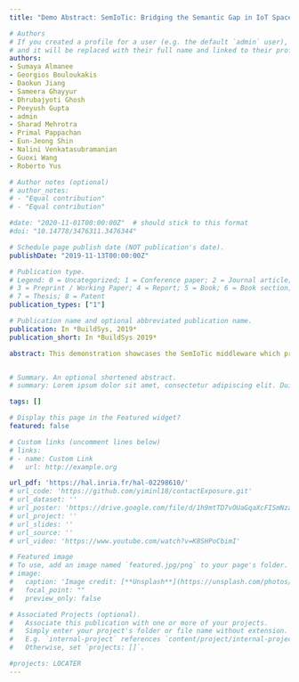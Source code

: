 ```yaml
---
title: "Demo Abstract: SemIoTic: Bridging the Semantic Gap in IoT Spaces"

# Authors
# If you created a profile for a user (e.g. the default `admin` user), write the username (folder name) here 
# and it will be replaced with their full name and linked to their profile.
authors:
- Sumaya Almanee
- Georgios Bouloukakis
- Daokun Jiang
- Sameera Ghayyur
- Dhrubajyoti Ghosh
- Peeyush Gupta
- admin
- Sharad Mehrotra
- Primal Pappachan
- Eun-Jeong Shin
- Nalini Venkatasubramanian
- Guoxi Wang
- Roberto Yus

# Author notes (optional)
# author_notes:
# - "Equal contribution"
# - "Equal contribution"

#date: "2020-11-01T00:00:00Z"  # should stick to this format
#doi: "10.14778/3476311.3476344"

# Schedule page publish date (NOT publication's date).
publishDate: "2019-11-13T00:00:00Z"

# Publication type.
# Legend: 0 = Uncategorized; 1 = Conference paper; 2 = Journal article;
# 3 = Preprint / Working Paper; 4 = Report; 5 = Book; 6 = Book section;
# 7 = Thesis; 8 = Patent
publication_types: ["1"]

# Publication name and optional abbreviated publication name.
publication: In *BuildSys, 2019*
publication_short: In *BuildSys 2019*

abstract: This demonstration showcases the SemIoTic middleware which provides inhabitants of an IoT space, as well as developers of applications, with a semantic view of the space. Participants will have an opportunity to see how useful IoT applications can be easily developed focusing on describing what information is needed without having to deal with the underlying IoT device infrastructure.


# Summary. An optional shortened abstract.
# summary: Lorem ipsum dolor sit amet, consectetur adipiscing elit. Duis posuere tellus ac convallis placerat. Proin tincidunt magna sed ex sollicitudin condimentum.

tags: []

# Display this page in the Featured widget?
featured: false

# Custom links (uncomment lines below)
# links:
# - name: Custom Link
#   url: http://example.org

url_pdf: 'https://hal.inria.fr/hal-02298610/'
# url_code: 'https://github.com/yiminl18/contactExposure.git'
# url_dataset: ''
# url_poster: 'https://drive.google.com/file/d/1h9mtTD7vOUaGqaXcFISmNzapGBcmAgAO/view'
# url_project: ''
# url_slides: ''
# url_source: ''
# url_video: 'https://www.youtube.com/watch?v=K8SHPoCbimI'

# Featured image
# To use, add an image named `featured.jpg/png` to your page's folder. 
# image:
#   caption: 'Image credit: [**Unsplash**](https://unsplash.com/photos/pLCdAaMFLTE)'
#   focal_point: ""
#   preview_only: false

# Associated Projects (optional).
#   Associate this publication with one or more of your projects.
#   Simply enter your project's folder or file name without extension.
#   E.g. `internal-project` references `content/project/internal-project/index.md`.
#   Otherwise, set `projects: []`.

#projects: LOCATER
---
```


